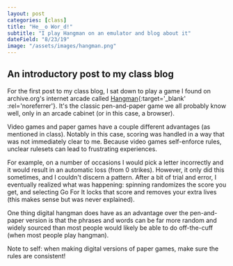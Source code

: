 ```yaml
---
layout: post
categories: [class]
title: "He__o Wor_d!"
subtitle: "I play Hangman on an emulator and blog about it"
dateField: "8/23/19"
image: "/assets/images/hangman.png"
---
```

## An introductory post to my class blog

<!-- e -->

For the first post to my class blog, I sat down to play a game I found on archive.org's internet arcade called [Hangman](https://archive.org/details/arcade_hangman){:target='_blank' :rel='noreferrer'}. It's the classic pen-and-paper game we all probably know well, only in an arcade cabinet (or in this case, a browser). 

Video games and paper games have a couple different advantages (as mentioned in class). Notably in this case, scoring was handled in a way that was not immediately clear to me. Because video games self-enforce rules, unclear rulesets can lead to frustrating experiences.

For example, on a number of occasions I would pick a letter incorrectly and it would result in an automatic loss (from 0 strikes). However, it only did this sometimes, and I couldn't discern a pattern. After a bit of trial and error, I eventually realized what was happening: spinning randomizes the score you get, and selecting Go For It locks that score and removes your extra lives (this makes sense but was never explained).

One thing digital hangman does have as an advantage over the pen-and-paper version is that the phrases and words can be far more random and widely sourced than most people would likely be able to do off-the-cuff (when most people play hangman).

Note to self: when making digital versions of paper games, make sure the rules are consistent!